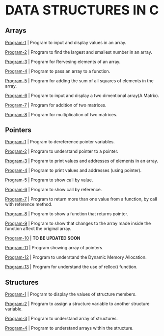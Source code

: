 **<H1>DATA STRUCTURES IN C</H1>**
---------------------------------
<h2>Arrays</h2>

[Program-1](https://github.com/ashishkumar-work/Data-Structures-in-C/blob/main/arrays/array_p1.c) | Program to input and display values in an array.

[Program-2](https://github.com/ashishkumar-work/Data-Structures-in-C/blob/main/arrays/array_p1.c) | Program to find the largest and smallest number in an array.

[Program-3](https://github.com/ashishkumar-work/Data-Structures-in-C/blob/main/arrays/array_p1.c) | Program for Rervesing elements of an array.

[Program-4](https://github.com/ashishkumar-work/Data-Structures-in-C/blob/main/arrays/array_p1.c) | Program to pass an array to a function.

[Program-5](https://github.com/ashishkumar-work/Data-Structures-in-C/blob/main/arrays/array_p1.c) | Program for adding the sum of all squares of elements in the array.

[Program-6](https://github.com/ashishkumar-work/Data-Structures-in-C/blob/main/arrays/array_p1.c) | Program to input and display a two dimentional array(A Matrix).

[Program-7](https://github.com/ashishkumar-work/Data-Structures-in-C/blob/main/arrays/array_p1.c) | Program for addition of two matrices.

[Program-8](https://github.com/ashishkumar-work/Data-Structures-in-C/blob/main/arrays/array_p1.c) | Program for multiplication of two matrices.


<h2>Pointers</h2>

[Program-1](https://github.com/ashishkumar-work/Data-Structures-in-C/blob/main/pointers/pointer_p1.c) | Program to dereference pointer variables.

[Program-2](https://github.com/ashishkumar-work/Data-Structures-in-C/blob/main/pointers/pointer_p2.c) | Program to understand pointer to a pointer.

[Program-3](https://github.com/ashishkumar-work/Data-Structures-in-C/blob/main/pointers/pointer_p3.c) | Program to print values and addresses of elements in an array.

[Program-4](https://github.com/ashishkumar-work/Data-Structures-in-C/blob/main/pointers/pointer_p4.c) | Program to print values and addresses (using pointer).

[Program-5](https://github.com/ashishkumar-work/Data-Structures-in-C/blob/main/pointers/pointer_p5.c) | Program to show call by value.

[Program-6](https://github.com/ashishkumar-work/Data-Structures-in-C/blob/main/pointers/pointer_p6.c) | Program to show call by reference.

[Program-7](https://github.com/ashishkumar-work/Data-Structures-in-C/blob/main/pointers/pointer_p7.c) | Program to return more than one value from a function, by call with reference method.

[Program-8](https://github.com/ashishkumar-work/Data-Structures-in-C/blob/main/pointers/pointer_p8.c) | Program to show a function that returns pointer.

[Program-9](https://github.com/ashishkumar-work/Data-Structures-in-C/blob/main/pointers/pointer_p9.c) | Program to show that changes to the array made inside the function affect the original array.

[Program-10](https://github.com/ashishkumar-work/Data-Structures-in-C/blob/main/pointers/pointer_p10.c) | **TO BE UPDATED SOON**

[Program-11](https://github.com/ashishkumar-work/Data-Structures-in-C/blob/main/pointers/pointer_p11.c) | Program showing array of pointers.

[Program-12](https://github.com/ashishkumar-work/Data-Structures-in-C/blob/main/pointers/pointer_p12.c) | Program to understand the Dynamic Memory Allocation.

[Program-13](https://github.com/ashishkumar-work/Data-Structures-in-C/blob/main/pointers/pointer_p13.c) | Program for understand the use of relloc() function.

<h2>Structures</h2>

[Program-1](https://github.com/ashishkumar-work/Data-Structures-in-C/blob/main/structures/structure_p1.c) | Program to display the values of structure members.

[Program-2](https://github.com/ashishkumar-work/Data-Structures-in-C/blob/main/structures/structure_p2.c) | Program to assign a structure variable to another structure variable.

[Program-3](https://github.com/ashishkumar-work/Data-Structures-in-C/blob/main/structures/structure_p3.c) | Program to understand array of structures.

[Program-4](https://github.com/ashishkumar-work/Data-Structures-in-C/blob/main/structures/structure_p4.c) | Program to understand arrays within the structure.


 


